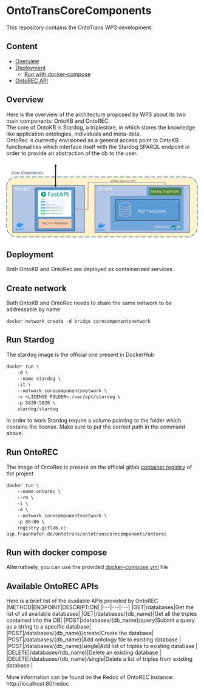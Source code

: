 # OntoTransCoreComponents
This repository contains the OntoTrans WP3 development.

## Content
* [Overview](#overview)
* [Deployment](#deployment)
    * [Run with docker-compose](#run-with-docker-compose)
* [OntoREC API](#available-ontorec-apis)


## Overview 
Here is the overview of the architecture proposed by WP3 about its two main components: OntoKB and OntoREC.\
The core of OntoKB is Stardog, a triplestore, in which stores the knowledge like application ontologies, individuals and meta-data.\
OntoRec is currently envisioned as a general access point to OntoKB functionalities which interface itself with the Stardog SPARQL endpoint in order to provide an abstraction of the db to the user.

![CoreComponents overview](docs/images/overview.png)

## Deployment
Both OntoKB and OntoRec are deployed as containerized services.

## Create network

Both OntoKB and OntoRec needs to share the same network to be addressable by name
```
docker network create -d bridge corecomponentsnetwork
```

## Run Stardog
The stardog image is the official one present in DockerHub
```
docker run \
    -d \
    --name stardog \
    -it \
    --network corecomponentsnetwork \
    -v <LICENSE FOLDER>:/var/opt/stardog \
    -p 5820:5820 \
    stardog/stardog
```

In order to work Stardog require a volume pointing to the folder which contains the license. Make sure to put the correct path in the command above.

## Run OntoREC
The image of OntoRec is present on the official gitlab [container registry](https://gitlab.cc-asp.fraunhofer.de/ontotrans/ontotranscorecomponents/container_registry) of the project
```
docker run \
    --name ontorec \
    --rm \ 
    -i \ 
    -d \ 
    --network corecomponentsnetwork \
    -p 80:80 \
    registry.gitlab.cc-asp.fraunhofer.de/ontotrans/ontotranscorecomponents/ontorec
```

## Run with docker compose
Alternatively, you can use the provided [docker-compose.yml](docker-compose.yml) file

## Available OntoREC APIs
Here is a brief list of the available APIs provided by OntoREC
|METHOD|ENDPOINT|DESCRIPTION|
|---|---|---|
|GET|/databases|Get the list of all available databases|
|GET|/databases/{db_name}|Get all the triples contained into the DB|
|POST|/databases/{db_name}/query|Submit a query as a string to a specific database|
|POST|/databases/{db_name}/create|Create the database|
|POST|/databases/{db_name}|Add ontology file to existing database |
|POST|/databases/{db_name}/single|Add list of triples to existing database |
|DELETE|/databases/{db_name}|Delete an existing database |
|DELETE|/databases/{db_name}/single|Delete a list of triples from existing database |

More information can be found on the Redoc of OntoREC instance: http://localhost:80/redoc